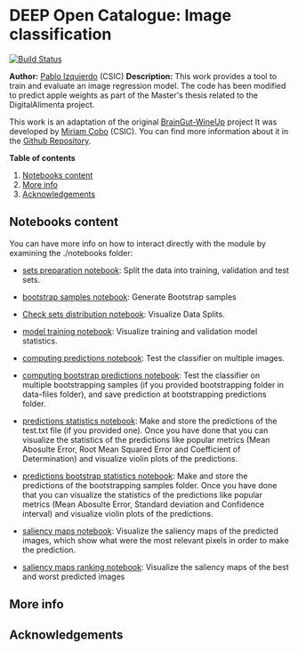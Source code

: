 DEEP Open Catalogue: Image classification
=========================================

[![Build Status](https://jenkins.indigo-datacloud.eu/buildStatus/icon?job=Pipeline-as-code/DEEP-OC-org/image-classification-tf/master)](https://jenkins.indigo-datacloud.eu/job/Pipeline-as-code/job/DEEP-OC-org/job/image-classification-tf/job/master/)


**Author:** [Pablo Izquierdo](https://github.com/Pablo-Izquierdo) (CSIC)
**Description:** This work provides a tool to train and evaluate an image regression model. The code has been modified to predict apple weights as part of the Master's thesis related to the DigitalAlimenta project.

This work is an adaptation of the original [BrainGut-WineUp](https://alimenta365.csic.es/) project It was developed by [Miriam Cobo](https://github.com/MiriamCobo) (CSIC). You can find more information about it in the [Github Repository](https://github.com/MiriamCobo/BrainGut-WineUp).

**Table of contents**
1. [Notebooks content](#notebooks_content)
2. [More info](#more-info)
3. [Acknowledgements](#acknowledgments)

## Notebooks content

You can have more info on how to interact directly with the module by examining the ./notebooks folder:

   * [sets preparation notebook](./notebooks/1.0-Sets_preparation.ipynb): Split the data into training, validation and test sets.
    
   * [bootstrap samples notebook](./notebooks/1.0.1-Bootstrapping_samples_generator.ipynb): Generate Bootstrap samples

   * [Check sets distribution notebook](./notebooks/1.1-Check_Sets_distribution.ipynb): Visualize Data Splits.

   * [model training notebook](./notebooks/2.0-Model_training.ipynb): Visualize training and validation model statistics.

   * [computing predictions notebook](./notebooks/3.0-Computing_predictions.ipynb): Test the classifier on multiple images.
   
   * [computing bootstrap predictions notebook](./notebooks/3.0.1-Computing_bootstrapping.ipynb): Test the classifier on multiple bootstrapping samples (if you provided bootstrapping folder in data-files folder), and save prediction at bootstrapping predictions folder.

   * [predictions statistics notebook](./notebooks/3.1-Prediction_statistics_regression.ipynb): Make and store the predictions of the test.txt file (if you provided one). Once you have done that you can visualize the statistics of the predictions like popular metrics (Mean Abosulte Error, Root Mean Squared Error and Coefficient of Determination) and visualize violin plots of the predictions.

   * [predictions bootstrap statistics notebook](./notebooks/3.1-Pstatistics_bootstrapping.ipynb): Make and store the predictions of the bootstrapping samples folder. Once you have done that you can visualize the statistics of the predictions like popular metrics (Mean Abosulte Error, Standard deviation and Confidence interval) and visualize violin plots of the predictions.

   * [saliency maps notebook](./notebooks/3.2-Saliency_maps.ipynb): Visualize the saliency maps of the predicted images, which show what were the most relevant pixels in order to make the prediction.

   * [saliency maps ranking notebook](./notebooks/3.2.2-Saliency_ranking.ipynb): Visualize the saliency maps of the best and worst predicted images

## More info



## Acknowledgements


